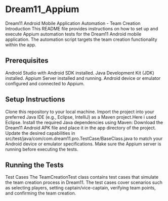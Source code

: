 # Dream11_Appium
Dream11 Android Mobile Application Automation - Team Creation
Introduction
This README file provides instructions on how to set up and execute Appium automation tests for the Dream11 Android mobile application. The automation script targets the team creation functionality within the app.

## Prerequisites
Android Studio with Android SDK installed.
Java Development Kit (JDK) installed.
Appium Server installed and running.
Android device or emulator configured and connected to Appium.
## Setup Instructions
Clone this repository to your local machine.
Import the project into your preferred Java IDE (e.g., Eclipse, IntelliJ) as a Maven project.Here i used Eclipse.
Install the required Java dependencies using Maven:
Download the Dream11 Android APK file and place it in the app directory of the project.
Update the desired capabilities in src/test/java/com/com.dream11.pro.TestCase/BaseClass.java to match your Android device or emulator specifications.
Make sure the Appium server is running before executing the tests.

## Running the Tests
Test Cases
The TeamCreationTest class contains test cases that simulate the team creation process in Dream11. The test cases cover scenarios such as selecting players, setting captain/vice-captain, verifying team points, and confirming the team creation.
